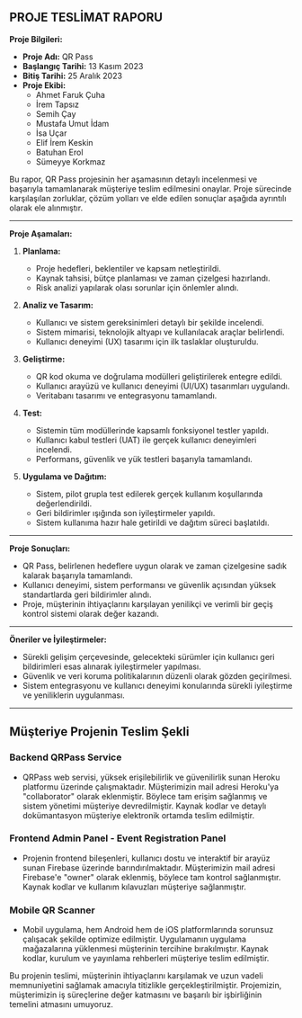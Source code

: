 ## PROJE TESLİMAT RAPORU

**Proje Bilgileri:**
- **Proje Adı:** QR Pass
- **Başlangıç Tarihi:** 13 Kasım 2023
- **Bitiş Tarihi:** 25 Aralık 2023
- **Proje Ekibi:**
  - Ahmet Faruk Çuha
  - İrem Tapsız
  - Semih Çay
  - Mustafa Umut İdam
  - İsa Uçar
  - Elif İrem Keskin
  - Batuhan Erol
  - Sümeyye Korkmaz

Bu rapor, QR Pass projesinin her aşamasının detaylı incelenmesi ve başarıyla tamamlanarak müşteriye teslim edilmesini onaylar. Proje sürecinde karşılaşılan zorluklar, çözüm yolları ve elde edilen sonuçlar aşağıda ayrıntılı olarak ele alınmıştır.

---

**Proje Aşamaları:**

1. **Planlama:**
   - Proje hedefleri, beklentiler ve kapsam netleştirildi.
   - Kaynak tahsisi, bütçe planlaması ve zaman çizelgesi hazırlandı.
   - Risk analizi yapılarak olası sorunlar için önlemler alındı.

2. **Analiz ve Tasarım:**
   - Kullanıcı ve sistem gereksinimleri detaylı bir şekilde incelendi.
   - Sistem mimarisi, teknolojik altyapı ve kullanılacak araçlar belirlendi.
   - Kullanıcı deneyimi (UX) tasarımı için ilk taslaklar oluşturuldu.

3. **Geliştirme:**
   - QR kod okuma ve doğrulama modülleri geliştirilerek entegre edildi.
   - Kullanıcı arayüzü ve kullanıcı deneyimi (UI/UX) tasarımları uygulandı.
   - Veritabanı tasarımı ve entegrasyonu tamamlandı.

4. **Test:**
   - Sistemin tüm modüllerinde kapsamlı fonksiyonel testler yapıldı.
   - Kullanıcı kabul testleri (UAT) ile gerçek kullanıcı deneyimleri incelendi.
   - Performans, güvenlik ve yük testleri başarıyla tamamlandı.

5. **Uygulama ve Dağıtım:**
   - Sistem, pilot grupla test edilerek gerçek kullanım koşullarında değerlendirildi.
   - Geri bildirimler ışığında son iyileştirmeler yapıldı.
   - Sistem kullanıma hazır hale getirildi ve dağıtım süreci başlatıldı.

---

**Proje Sonuçları:**
- QR Pass, belirlenen hedeflere uygun olarak ve zaman çizelgesine sadık kalarak başarıyla tamamlandı.
- Kullanıcı deneyimi, sistem performansı ve güvenlik açısından yüksek standartlarda geri bildirimler alındı.
- Proje, müşterinin ihtiyaçlarını karşılayan yenilikçi ve verimli bir geçiş kontrol sistemi olarak değer kazandı.

---

**Öneriler ve İyileştirmeler:**
- Sürekli gelişim çerçevesinde, gelecekteki sürümler için kullanıcı geri bildirimleri esas alınarak iyileştirmeler yapılması.
- Güvenlik ve veri koruma politikalarının düzenli olarak gözden geçirilmesi.
- Sistem entegrasyonu ve kullanıcı deneyimi konularında sürekli iyileştirme ve yeniliklerin uygulanması.

---

## Müşteriye Projenin Teslim Şekli

### Backend QRPass Service
- QRPass web servisi, yüksek erişilebilirlik ve güvenilirlik sunan Heroku platformu üzerinde çalışmaktadır. Müşterimizin mail adresi Heroku'ya "collaborator" olarak eklenmiştir. Böylece tam erişim sağlanmış ve sistem yönetimi müşteriye devredilmiştir. Kaynak kodlar ve detaylı dokümantasyon müşteriye elektronik ortamda teslim edilmiştir.

### Frontend Admin Panel - Event Registration Panel
- Projenin frontend bileşenleri, kullanıcı dostu ve interaktif bir arayüz sunan Firebase üzerinde barındırılmaktadır. Müşterimizin mail adresi Firebase'e "owner" olarak eklenmiş, böylece tam kontrol sağlanmıştır. Kaynak kodlar ve kullanım kılavuzları müşteriye sağlanmıştır.

### Mobile QR Scanner
- Mobil uygulama, hem Android hem de iOS platformlarında sorunsuz çalışacak şekilde optimize edilmiştir. Uygulamanın uygulama mağazalarına yüklenmesi müşterinin tercihine bırakılmıştır. Kaynak kodlar, kurulum ve yayınlama rehberleri müşteriye teslim edilmiştir.

Bu projenin teslimi, müşterinin ihtiyaçlarını karşılamak ve uzun vadeli memnuniyetini sağlamak amacıyla titizlikle gerçekleştirilmiştir. Projemizin, müşterimizin iş süreçlerine değer katmasını ve başarılı bir işbirliğinin temelini atmasını umuyoruz.
























